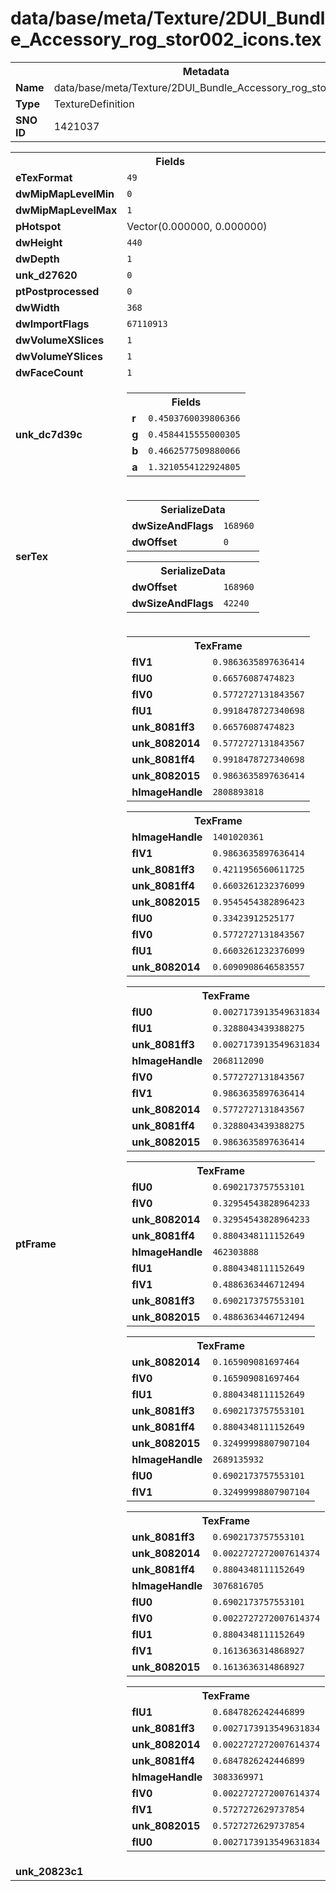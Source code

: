 <h1>data/base/meta/Texture/2DUI_Bundle_Accessory_rog_stor002_icons.tex</h1><table><tr><th colspan="100%">Metadata</th></tr><tr><td><b>Name</b></td><td>data/base/meta/Texture/2DUI_Bundle_Accessory_rog_stor002_icons.tex</td></tr><tr><td><b>Type</b></td><td>TextureDefinition</td></tr><tr><td><b>SNO ID</b></td><td>1421037</td></tr></table>

<table><tr><th colspan="100%">Fields</th></tr><tr><td><b>eTexFormat</b></td><td><code>49</code></td></tr><tr><td><b>dwMipMapLevelMin</b></td><td><code>0</code></td></tr><tr><td><b>dwMipMapLevelMax</b></td><td><code>1</code></td></tr><tr><td><b>pHotspot</b></td><td>Vector(0.000000, 0.000000)</td></tr><tr><td><b>dwHeight</b></td><td><code>440</code></td></tr><tr><td><b>dwDepth</b></td><td><code>1</code></td></tr><tr><td><b>unk_d27620</b></td><td><code>0</code></td></tr><tr><td><b>ptPostprocessed</b></td><td><code>0</code></td></tr><tr><td><b>dwWidth</b></td><td><code>368</code></td></tr><tr><td><b>dwImportFlags</b></td><td><code>67110913</code></td></tr><tr><td><b>dwVolumeXSlices</b></td><td><code>1</code></td></tr><tr><td><b>dwVolumeYSlices</b></td><td><code>1</code></td></tr><tr><td><b>dwFaceCount</b></td><td><code>1</code></td></tr><tr><td><b>unk_dc7d39c</b></td><td><table><tr><th colspan="100%">Fields</th></tr><tr><td><b>r</b></td><td><code>0.4503760039806366</code></td></tr><tr><td><b>g</b></td><td><code>0.4584415555000305</code></td></tr><tr><td><b>b</b></td><td><code>0.4662577509880066</code></td></tr><tr><td><b>a</b></td><td><code>1.3210554122924805</code></td></tr></table>

</td></tr><tr><td><b>serTex</b></td><td><table><tr><th colspan="100%">SerializeData</th></tr><tr><td><b>dwSizeAndFlags</b></td><td><code>168960</code></td></tr><tr><td><b>dwOffset</b></td><td><code>0</code></td></tr></table>


<table><tr><th colspan="100%">SerializeData</th></tr><tr><td><b>dwOffset</b></td><td><code>168960</code></td></tr><tr><td><b>dwSizeAndFlags</b></td><td><code>42240</code></td></tr></table>


</td></tr><tr><td><b>ptFrame</b></td><td><table><tr><th colspan="100%">TexFrame</th></tr><tr><td><b>flV1</b></td><td><code>0.9863635897636414</code></td></tr><tr><td><b>flU0</b></td><td><code>0.66576087474823</code></td></tr><tr><td><b>flV0</b></td><td><code>0.5772727131843567</code></td></tr><tr><td><b>flU1</b></td><td><code>0.9918478727340698</code></td></tr><tr><td><b>unk_8081ff3</b></td><td><code>0.66576087474823</code></td></tr><tr><td><b>unk_8082014</b></td><td><code>0.5772727131843567</code></td></tr><tr><td><b>unk_8081ff4</b></td><td><code>0.9918478727340698</code></td></tr><tr><td><b>unk_8082015</b></td><td><code>0.9863635897636414</code></td></tr><tr><td><b>hImageHandle</b></td><td><code>2808893818</code></td></tr></table>


<table><tr><th colspan="100%">TexFrame</th></tr><tr><td><b>hImageHandle</b></td><td><code>1401020361</code></td></tr><tr><td><b>flV1</b></td><td><code>0.9863635897636414</code></td></tr><tr><td><b>unk_8081ff3</b></td><td><code>0.4211956560611725</code></td></tr><tr><td><b>unk_8081ff4</b></td><td><code>0.6603261232376099</code></td></tr><tr><td><b>unk_8082015</b></td><td><code>0.9545454382896423</code></td></tr><tr><td><b>flU0</b></td><td><code>0.33423912525177</code></td></tr><tr><td><b>flV0</b></td><td><code>0.5772727131843567</code></td></tr><tr><td><b>flU1</b></td><td><code>0.6603261232376099</code></td></tr><tr><td><b>unk_8082014</b></td><td><code>0.6090908646583557</code></td></tr></table>


<table><tr><th colspan="100%">TexFrame</th></tr><tr><td><b>flU0</b></td><td><code>0.0027173913549631834</code></td></tr><tr><td><b>flU1</b></td><td><code>0.3288043439388275</code></td></tr><tr><td><b>unk_8081ff3</b></td><td><code>0.0027173913549631834</code></td></tr><tr><td><b>hImageHandle</b></td><td><code>2068112090</code></td></tr><tr><td><b>flV0</b></td><td><code>0.5772727131843567</code></td></tr><tr><td><b>flV1</b></td><td><code>0.9863635897636414</code></td></tr><tr><td><b>unk_8082014</b></td><td><code>0.5772727131843567</code></td></tr><tr><td><b>unk_8081ff4</b></td><td><code>0.3288043439388275</code></td></tr><tr><td><b>unk_8082015</b></td><td><code>0.9863635897636414</code></td></tr></table>


<table><tr><th colspan="100%">TexFrame</th></tr><tr><td><b>flU0</b></td><td><code>0.6902173757553101</code></td></tr><tr><td><b>flV0</b></td><td><code>0.32954543828964233</code></td></tr><tr><td><b>unk_8082014</b></td><td><code>0.32954543828964233</code></td></tr><tr><td><b>unk_8081ff4</b></td><td><code>0.8804348111152649</code></td></tr><tr><td><b>hImageHandle</b></td><td><code>462303888</code></td></tr><tr><td><b>flU1</b></td><td><code>0.8804348111152649</code></td></tr><tr><td><b>flV1</b></td><td><code>0.4886363446712494</code></td></tr><tr><td><b>unk_8081ff3</b></td><td><code>0.6902173757553101</code></td></tr><tr><td><b>unk_8082015</b></td><td><code>0.4886363446712494</code></td></tr></table>


<table><tr><th colspan="100%">TexFrame</th></tr><tr><td><b>unk_8082014</b></td><td><code>0.165909081697464</code></td></tr><tr><td><b>flV0</b></td><td><code>0.165909081697464</code></td></tr><tr><td><b>flU1</b></td><td><code>0.8804348111152649</code></td></tr><tr><td><b>unk_8081ff3</b></td><td><code>0.6902173757553101</code></td></tr><tr><td><b>unk_8081ff4</b></td><td><code>0.8804348111152649</code></td></tr><tr><td><b>unk_8082015</b></td><td><code>0.32499998807907104</code></td></tr><tr><td><b>hImageHandle</b></td><td><code>2689135932</code></td></tr><tr><td><b>flU0</b></td><td><code>0.6902173757553101</code></td></tr><tr><td><b>flV1</b></td><td><code>0.32499998807907104</code></td></tr></table>


<table><tr><th colspan="100%">TexFrame</th></tr><tr><td><b>unk_8081ff3</b></td><td><code>0.6902173757553101</code></td></tr><tr><td><b>unk_8082014</b></td><td><code>0.0022727272007614374</code></td></tr><tr><td><b>unk_8081ff4</b></td><td><code>0.8804348111152649</code></td></tr><tr><td><b>hImageHandle</b></td><td><code>3076816705</code></td></tr><tr><td><b>flU0</b></td><td><code>0.6902173757553101</code></td></tr><tr><td><b>flV0</b></td><td><code>0.0022727272007614374</code></td></tr><tr><td><b>flU1</b></td><td><code>0.8804348111152649</code></td></tr><tr><td><b>flV1</b></td><td><code>0.1613636314868927</code></td></tr><tr><td><b>unk_8082015</b></td><td><code>0.1613636314868927</code></td></tr></table>


<table><tr><th colspan="100%">TexFrame</th></tr><tr><td><b>flU1</b></td><td><code>0.6847826242446899</code></td></tr><tr><td><b>unk_8081ff3</b></td><td><code>0.0027173913549631834</code></td></tr><tr><td><b>unk_8082014</b></td><td><code>0.0022727272007614374</code></td></tr><tr><td><b>unk_8081ff4</b></td><td><code>0.6847826242446899</code></td></tr><tr><td><b>hImageHandle</b></td><td><code>3083369971</code></td></tr><tr><td><b>flV0</b></td><td><code>0.0022727272007614374</code></td></tr><tr><td><b>flV1</b></td><td><code>0.5727272629737854</code></td></tr><tr><td><b>unk_8082015</b></td><td><code>0.5727272629737854</code></td></tr><tr><td><b>flU0</b></td><td><code>0.0027173913549631834</code></td></tr></table>


</td></tr><tr><td><b>unk_20823c1</b></td><td></td></tr></table>

